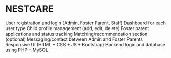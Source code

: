 # NESTCARE
User registration and login (Admin, Foster Parent, Staff)
Dashboard for each user type
Child profile management (add, edit, delete)
 Foster parent applications and status tracking
 Matching/recommendation section (optional)
 Messaging/contact between Admin and Foster Parents
Responsive UI (HTML + CSS + JS + Bootstrap)
 Backend logic and database using PHP + MySQL